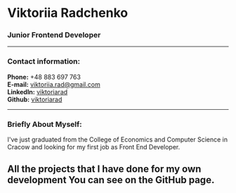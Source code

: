 # Viktoriia Radchenko
### Junior Frontend Developer

---

### Contact information:

**Phone:** +48 883 697 763<br>
**E-mail:** viktoriia.rad@gmail.com<br>
**LinkedIn:** [viktoriarad](https://www.linkedin.com/in/viktoriarad/)<br>
**Github:** [viktoriarad](https://github.com/viktoriarad)<br>


---

### Briefly About Myself:

I've just graduated from the College of Economics and Computer Science in
Cracow and looking for my first job as Front End Developer.

All the projects that I have done for my own development You can see on the
GitHub page.
---